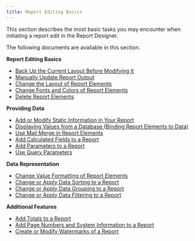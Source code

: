 ```yaml
---
title: Report Editing Basics
---
```

This section describes the most basic tasks you may encounter when initiating a report edit in the Report Designer.

The following documents are available in this section.

**Report Editing Basics**
* [Back Up the Current Layout Before Modifying It](../../../../interface-elements-for-desktop/articles/report-designer/report-designer-for-winforms/report-editing-basics/back-up-the-current-layout-before-modifying-it.md)
* [Manually Update Report Output](../../../../interface-elements-for-desktop/articles/report-designer/report-designer-for-winforms/report-editing-basics/manually-update-report-output.md)
* [Change the Layout of Report Elements](../../../../interface-elements-for-desktop/articles/report-designer/report-designer-for-winforms/report-editing-basics/change-the-layout-of-report-elements.md)
* [Change Fonts and Colors of Report Elements](../../../../interface-elements-for-desktop/articles/report-designer/report-designer-for-winforms/report-editing-basics/change-fonts-and-colors-of-report-elements.md)
* [Delete Report Elements](../../../../interface-elements-for-desktop/articles/report-designer/report-designer-for-winforms/report-editing-basics/delete-report-elements.md)

**Providing Data**
* [Add or Modify Static Information in Your Report](../../../../interface-elements-for-desktop/articles/report-designer/report-designer-for-winforms/report-editing-basics/add-or-modify-static-information-in-your-report.md)
* [Displaying Values from a Database (Binding Report Elements to Data)](../../../../interface-elements-for-desktop/articles/report-designer/report-designer-for-winforms/report-editing-basics/displaying-values-from-a-database-(binding-report-elements-to-data).md)
* [Use Mail Merge in Report Elements](../../../../interface-elements-for-desktop/articles/report-designer/report-designer-for-winforms/report-editing-basics/use-mail-merge-in-report-elements.md)
* [Add Calculated Fields to a Report](../../../../interface-elements-for-desktop/articles/report-designer/report-designer-for-winforms/report-editing-basics/add-calculated-fields-to-a-report.md)
* [Add Parameters to a Report](../../../../interface-elements-for-desktop/articles/report-designer/report-designer-for-winforms/report-editing-basics/add-parameters-to-a-report.md)
* [Use Query Parameters](../../../../interface-elements-for-desktop/articles/report-designer/report-designer-for-winforms/report-editing-basics/use-query-parameters.md)

**Data Representation**
* [Change Value Formatting of Report Elements](../../../../interface-elements-for-desktop/articles/report-designer/report-designer-for-winforms/report-editing-basics/change-value-formatting-of-report-elements.md)
* [Change or Apply Data Sorting to a Report](../../../../interface-elements-for-desktop/articles/report-designer/report-designer-for-winforms/report-editing-basics/change-or-apply-data-sorting-to-a-report.md)
* [Change or Apply Data Grouping to a Report](../../../../interface-elements-for-desktop/articles/report-designer/report-designer-for-winforms/report-editing-basics/change-or-apply-data-grouping-to-a-report.md)
* [Change or Apply Data Filtering to a Report](../../../../interface-elements-for-desktop/articles/report-designer/report-designer-for-winforms/report-editing-basics/change-or-apply-data-filtering-to-a-report.md)

**Additional Features**
* [Add Totals to a Report](../../../../interface-elements-for-desktop/articles/report-designer/report-designer-for-winforms/report-editing-basics/add-totals-to-a-report.md)
* [Add Page Numbers and System Information to a Report](../../../../interface-elements-for-desktop/articles/report-designer/report-designer-for-winforms/report-editing-basics/add-page-numbers-and-system-information-to-a-report.md)
* [Create or Modify Watermarks of a Report](../../../../interface-elements-for-desktop/articles/report-designer/report-designer-for-winforms/report-editing-basics/create-or-modify-watermarks-of-a-report.md)